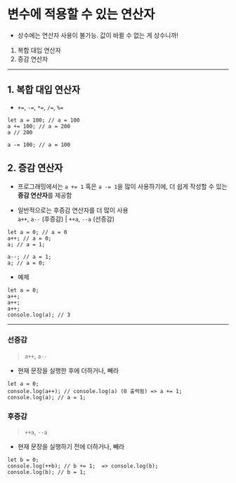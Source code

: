 # 변수에 적용할 수 있는 연산자

- 상수에는 연산자 사용이 불가능. 값이 바뀔 수 없는 게 상수니까!

1. 복합 대입 연산자
2. 증감 연산자

---

## 1. 복합 대입 연산자

- `+=`, `-=`, `*=`, `/=`, `%=`

```JS
let a = 100; // a = 100
a += 100; // a = 200
a // 200

a -= 100; // a = 100
```

## 2. 증감 연산자

- 프로그래밍에서는 `a += 1` 혹은 `a -= 1`을 많이 사용하기에, 더 쉽게 작성할 수 있는 **증감 연산자**를 제공함

- 일반적으로는 후증감 연산자를 더 많이 사용  
  `a++`, `a--` (후증감) | `++a`, `--a` (선증감)

```JS
let a = 0; // a = 0
a++; // a = 0;
a; // a = 1;

a--; // a = 1;
a; // a = 0;
```

- 예제

```JS
let a = 0;
a++;
a++;
a++;
console.log(a); // 3

```

---

### 선증감

> `a++`, `a--`

- 현재 문장을 실행한 후에 더하거나, 빼라

```JS
let a = 0;
console.log(a++); // console.log(a) (0 출력됨) => a += 1;
console.log(a); // a = 1;
```

### 후증감

> `++a`, `--a`

- 현재 문장을 실행하기 전에 더하거나, 빼라

```JS
let b = 0;
console.log(++b); // b += 1;  => console.log(b);
console.log(b); // b = 1;
```
